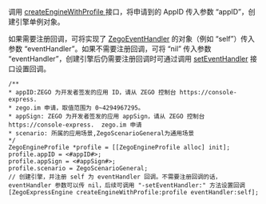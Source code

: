 调用 [createEngineWithProfile ](https://doc-zh.zego.im/article/api?doc=Express_Video_SDK_API~ObjectiveC_ios~class~zego-express-engine#create-engine-with-profile-event-handler) 接口，将申请到的 AppID 传入参数 “appID”，创建引擎单例对象。

如果需要注册回调，可将实现了 [ZegoEventHandler](/zh/api?doc=Express_Video_SDK_API~ObjectiveC_ios~protocol~zego-event-handler) 的对象（例如 “self”）传入参数 “eventHandler”。如果不需要注册回调，可将 “nil” 传入参数 “eventHandler”，创建引擎后仍需要注册回调时可通过调用 [setEventHandler](/zh/api?doc=Express_Video_SDK_API~ObjectiveC_ios~class~zego-express-engine#set-event-handler) 接口设置回调。

```objc
/**
* appID:ZEGO 为开发者签发的应用 ID，请从 ZEGO 控制台 https://console-express. 
* zego.im 申请，取值范围为 0~4294967295。
* appSign: ZEGO 为开发者签发的应用 appSign，请从 ZEGO 控制台 https://console-express.  zego.im 申请
* scenario: 所属的应用场景,ZegoScenarioGeneral为通用场景
*/
ZegoEngineProfile *profile = [[ZegoEngineProfile alloc] init];
profile.appID = <#appID#>;
profile.appSign = <#appSign#>;
profile.scenario = ZegoScenarioGeneral;
// 创建引擎，并注册 self 为 eventHandler 回调。不需要注册回调的话，eventHandler 参数可以传 nil，后续可调用 "-setEventHandler:" 方法设置回调
[ZegoExpressEngine createEngineWithProfile:profile eventHandler:self];
```














